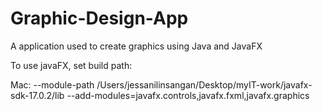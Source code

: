 # Graphic-Design-App
A application used to create graphics using Java and JavaFX

To use javaFX, set build path:

Mac: --module-path /Users/jessanilinsangan/Desktop/myIT-work/javafx-sdk-17.0.2/lib --add-modules=javafx.controls,javafx.fxml,javafx.graphics
